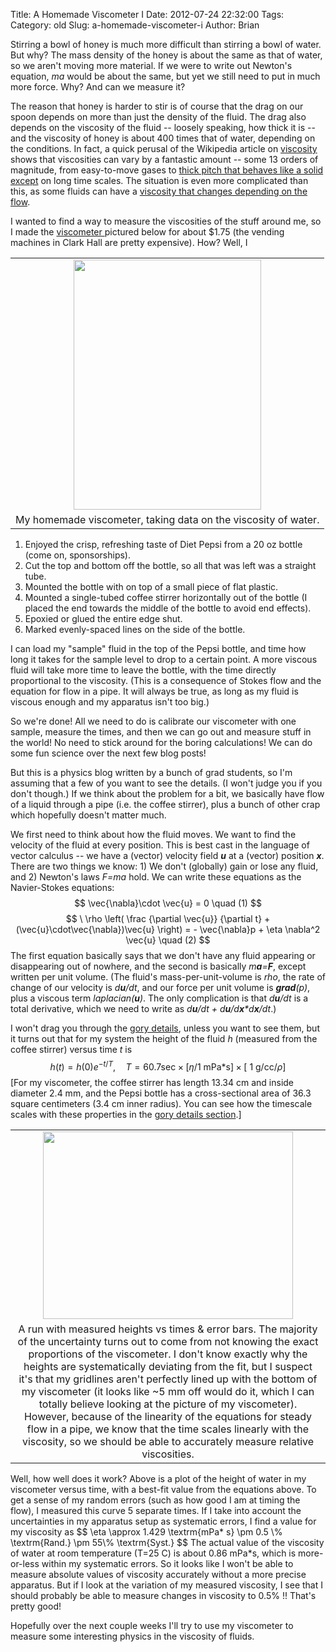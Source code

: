 Title: A Homemade Viscometer I
Date: 2012-07-24 22:32:00
Tags: 
Category: old
Slug: a-homemade-viscometer-i
Author: Brian

Stirring a bowl of honey is much more difficult than stirring a bowl of water. But why? The mass density of the honey is about the same as that of water, so we aren't moving more material. If we were to write out Newton's equation, <i>ma</i> would be about the same, but yet we still need to put in much more force. Why? And can we measure it?

<a name='more'></a>
The reason that honey is harder to stir is of course that the drag on our spoon depends on more than just the density of the fluid. The drag also depends on the viscosity of the fluid -- loosely speaking, how thick it is -- and the viscosity of honey is about 400 times that of water, depending on the conditions. In fact, a quick perusal of the Wikipedia article on <a href="http://en.wikipedia.org/wiki/Viscosity">viscosity</a> shows that viscosities can vary by a fantastic amount -- some 13 orders of magnitude, from easy-to-move gases to <a href="http://en.wikipedia.org/wiki/Pitch_drop_experiment">thick pitch that behaves like a solid except</a> on long time scales. The situation is even more complicated than this, as some fluids can have a <a href="http://en.wikipedia.org/wiki/Non-Newtonian_fluid">viscosity that changes depending on the flow</a>.

I wanted to find a way to measure the viscosities of the stuff around me, so I made the <a href="http://en.wikipedia.org/wiki/Viscometer">viscometer </a> pictured below for about $1.75 (the vending machines in Clark Hall are pretty expensive). How? Well, I 

<table align="center" cellpadding="0" cellspacing="0" class="tr-caption-container" style="margin-left: auto; margin-right: auto; text-align: center;"><tbody><tr><td style="text-align: center;"><a href="http://1.bp.blogspot.com/-3R2mNiV_-KY/UA4pOLSKLSI/AAAAAAAAABA/X4MHVcrh93M/s1600/DSCF4438.JPG" imageanchor="1" style="clear: right; margin-bottom: 1em; margin-left: auto; margin-right: auto;"><img border="0" height="400" src="http://1.bp.blogspot.com/-3R2mNiV_-KY/UA4pOLSKLSI/AAAAAAAAABA/X4MHVcrh93M/s400/DSCF4438.JPG" width="300" /></a></td></tr><tr><td class="tr-caption" style="text-align: center;">My homemade viscometer, taking data on the viscosity of water. </td></tr></tbody></table>
<ol><li>Enjoyed the crisp, refreshing taste of Diet Pepsi from a 20 oz bottle (come on, sponsorships). </li><li>Cut the top and bottom off the bottle, so all that was left was a straight tube. </li><li>Mounted the bottle with on top of a small piece of flat plastic. </li><li>Mounted a single-tubed coffee stirrer horizontally out of the bottle (I placed the end towards the middle of the bottle to avoid end effects). </li><li>Epoxied or glued the entire edge shut. </li><li>Marked evenly-spaced lines on the side of the bottle. </li></ol>
 I can load my "sample" fluid in the top of the Pepsi bottle, and time how long it takes for the sample level to drop to a certain point. A more viscous fluid will take more time to leave the bottle, with the time directly proportional to the viscosity. (This is a consequence of Stokes flow and the equation for flow in a pipe. It will always be true, as long as my fluid is viscous enough and my apparatus isn't too big.)

 So we're done! All we need to do is calibrate our viscometer with one sample, measure the times, and then we can go out and measure stuff in the world! No need to stick around for the boring calculations! We can do some fun science over the next few blog posts!

But this is a physics blog written by a bunch of grad students, so I'm assuming that a few of you want to see the details. (I won't judge you if you don't though.) If we think about the problem for a bit, we basically have flow of a liquid through a pipe (i.e. the coffee stirrer), plus a bunch of other crap which hopefully doesn't matter much.

We first need to think about how the fluid moves. We want to find the velocity of the fluid at every position. This is best cast in the language of vector calculus -- we have a (vector) velocity field <b><i>u</i></b> at a (vector) position <b><i>x</i></b>. There are two things we know: 1) We don't (globally) gain or lose any fluid, and 2) Newton's laws <i>F=ma</i> hold. We can write these equations as the Navier-Stokes equations: $$ \vec{\nabla}\cdot \vec{u} = 0 \quad (1) $$ $$  \ \rho \left( \frac {\partial \vec{u}} {\partial t} + (\vec{u}\cdot\vec{\nabla})\vec{u} \right) = - \vec{\nabla}p + \eta \nabla^2 \vec{u} \quad (2) $$ The first equation basically says that we don't have any fluid appearing or disappearing out of nowhere, and the second is basically <i>m<b>a</b>=<b>F</b></i>, except written per unit volume. (The fluid's mass-per-unit-volume is <i>rho</i>, the rate of change of our velocity is <i>d<b>u</b>/dt</i>, and our force per unit volume is <i><b>grad</b>(p)</i>, plus a viscous term <i>laplacian(<b>u</b>)</i>. The only complication is that <i>d<b>u</b>/dt</i> is a total derivative, which we need to write as <i>d<b>u</b>/dt + d<b>u</b>/d<b>x</b>*d<b>x</b>/dt</i>.)

I won't drag you through the <a href="http://www.4shared.com/office/y9ay-fNh/Homemade_viscometer_-gory_sect.html?refurl=d1url">gory details</a>, unless you want to see them, but it turns out that for my system the height of the fluid <i>h</i> (measured from the coffee stirrer) versus time <i>t</i> is  $$ h(t) = h(0)e^{- t/T}, \quad T= 60.7 \textrm{sec} \times [\eta / \textrm{1 mPa*s}] \times [\textrm{ 1 g/cc} / \rho]  $$ [For my viscometer, the coffee stirrer has length 13.34 cm and inside diameter 2.4 mm, and the Pepsi bottle has a cross-sectional area of 36.3 square centimeters (3.4 cm inner radius). You can see how the timescale scales with these properties in the <a href="http://www.4shared.com/office/y9ay-fNh/Homemade_viscometer_-gory_sect.html?refurl=d1url">gory details section</a>.]

<table align="center" cellpadding="0" cellspacing="0" class="tr-caption-container" style="margin-left: auto; margin-right: auto; text-align: center;"><tbody><tr><td style="text-align: center;"><a href="http://1.bp.blogspot.com/-RsGC2KaafVA/UA4pwpCbz6I/AAAAAAAAABI/S740sriRWg4/s1600/5.png" imageanchor="1" style="margin-left: auto; margin-right: auto;"><img border="0" height="300" src="http://1.bp.blogspot.com/-RsGC2KaafVA/UA4pwpCbz6I/AAAAAAAAABI/S740sriRWg4/s400/5.png" width="400" /></a></td></tr><tr><td class="tr-caption" style="text-align: center;">A run with measured heights vs times &amp; error bars. The majority of the uncertainty turns out to come from not knowing the exact proportions of the viscometer. I don't know exactly why the heights are systematically deviating from the fit, but I suspect it's that my gridlines aren't perfectly lined up with the bottom of my viscometer (it looks like ~5 mm off would do it, which I can totally believe looking at the picture of my viscometer). However, because of the linearity of the equations for steady flow in a pipe, we know that the time scales linearly with the viscosity, so we should be able to accurately measure relative viscosities. </td></tr></tbody></table>Well, how well does it work? Above is a plot of the height of water in my viscometer versus time, with a best-fit value from the equations above. To get a sense of my random errors (such as how good I am at timing the flow), I measured this curve 5 separate times. If I take into account the uncertainties in my apparatus setup as systematic errors, I find a value for my viscosity as  $$ \eta \approx 1.429 \textrm{mPa* s} \pm 0.5 \% \textrm{Rand.} \pm 55\% \textrm{Syst.} $$ The actual value of the viscosity of water at room temperature (T=25 C) is about 0.86 mPa*s, which is more-or-less within my systematic errors. So it looks like I won't be able to measure absolute values of viscosity accurately without a more precise apparatus. But if I look at the variation of my measured viscosity, I see that I should probably be able to measure changes in viscosity to 0.5% !! That's pretty good!

Hopefully over the next couple weeks I'll try to use my viscometer to measure some interesting physics in the viscosity of fluids.
